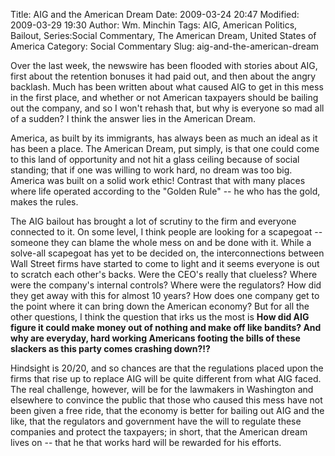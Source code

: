 Title: AIG and the American Dream
Date: 2009-03-24 20:47
Modified: 2009-03-29 19:30
Author: Wm. Minchin
Tags: AIG, American Politics, Bailout, Series:Social Commentary, The American Dream, United States of America
Category: Social Commentary
Slug: aig-and-the-american-dream

Over the last week, the newswire has been flooded with stories about
AIG, first about the retention bonuses it had paid out, and then about
the angry backlash. Much has been written about what caused AIG to get
in this mess in the first place, and whether or not American taxpayers
should be bailing out the company, and so I won't rehash that, but why
is everyone so mad all of a sudden? I think the answer lies in the
American Dream.

America, as built by its immigrants, has always been as much an ideal as
it has been a place. The American Dream, put simply, is that one could
come to this land of opportunity and not hit a glass ceiling because of
social standing; that if one was willing to work hard, no dream was too
big. America was built on a solid work ethic! Contrast that with many
places where life operated according to the "Golden Rule" -- he who has
the gold, makes the rules.

The AIG bailout has brought a lot of scrutiny to the firm and everyone
connected to it. On some level, I think people are looking for a
scapegoat -- someone they can blame the whole mess on and be done with
it. While a solve-all scapegoat has yet to be decided on, the
interconnections between Wall Street firms have started to come to light
and it seems everyone is out to scratch each other's backs. Were the
CEO's really that clueless? Where were the company's internal controls?
Where were the regulators? How did they get away with this for almost 10
years? How does one company get to the point where it can bring down the
American economy? But for all the other questions, I think the question
that irks us the most is **How did AIG figure it could make money out of
nothing and make off like bandits? And why are everyday, hard working
Americans footing the bills of these slackers as this party comes
crashing down?!?**

Hindsight is 20/20, and so chances are that the regulations placed upon
the firms that rise up to replace AIG will be quite different from what
AIG faced. The real challenge, however, will be for the lawmakers in
Washington and elsewhere to convince the public that those who caused
this mess have not been given a free ride, that the economy is better
for bailing out AIG and the like, that the regulators and government
have the will to regulate these companies and protect the taxpayers; in
short, that the American dream lives on -- that he that works hard will
be rewarded for his efforts.
